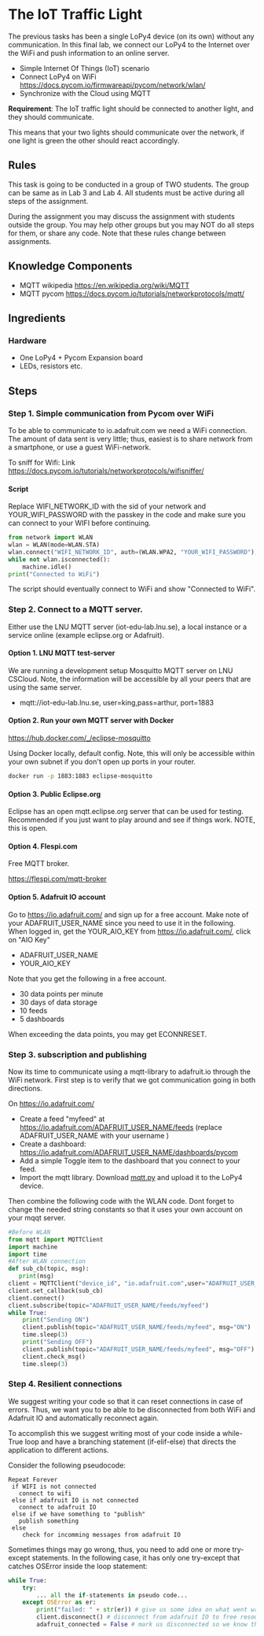 # The IoT Traffic Light

The previous tasks has been a single LoPy4 device (on its own) without any communication. In this final lab, we connect our LoPy4 to the Internet over the WiFi and push information to an online server.

 * Simple Internet Of Things (IoT) scenario
 * Connect LoPy4 on WiFi https://docs.pycom.io/firmwareapi/pycom/network/wlan/
 * Synchronize with the Cloud using MQTT

**Requirement**: The IoT traffic light should be connected to another light, and they should communicate.

This means that your two lights should communicate over the network, if one light is green the other should react accordingly.

## Rules

This task is going to be conducted in a group of TWO students. The group can be same as in Lab 3 and Lab 4. All students must be active during all steps of the assignment.

During the assignment you may discuss the assignment with students outside the group. You may help other groups but you may NOT do all steps for them, or share any code. Note that these rules change between assignments.

## Knowledge Components

 * MQTT wikipedia https://en.wikipedia.org/wiki/MQTT
 * MQTT pycom https://docs.pycom.io/tutorials/networkprotocols/mqtt/
 
## Ingredients

### Hardware

- One LoPy4 + Pycom Expansion board
- LEDs, resistors etc.

 
## Steps

### Step 1. Simple communication from Pycom over WiFi

To be able to communicate to io.adafruit.com we need a WiFi connection. The amount of data sent is very little; thus, easiest is to share network from a smartphone, or use a guest WiFi-network. 

To sniff for Wifi: Link https://docs.pycom.io/tutorials/networkprotocols/wifisniffer/

#### Script
Replace WIFI_NETWORK_ID with the sid of your network and YOUR_WIFI_PASSWORD with the passkey in the  code and make sure you can connect to your WIFI before continuing. 

```python
from network import WLAN
wlan = WLAN(mode=WLAN.STA)
wlan.connect("WIFI_NETWORK_ID", auth=(WLAN.WPA2, "YOUR_WIFI_PASSWORD"), timeout=5000)
while not wlan.isconnected():
    machine.idle()
print("Connected to WiFi")
```


The script should eventually connect to WiFi and show "Connected to WiFi".



### Step 2. Connect to a MQTT server.

Either use the LNU MQTT server (iot-edu-lab.lnu.se), a local instance or a service online (example eclipse.org or Adafruit). 

#### Option 1. LNU MQTT test-server

We are running a development setup Mosquitto MQTT server on LNU CSCloud. Note, the information will be accessible by all your peers that are using the same server.

- mqtt://iot-edu-lab.lnu.se, user=king,pass=arthur, port=1883

#### Option 2. Run your own MQTT server with Docker

https://hub.docker.com/_/eclipse-mosquitto

Using Docker locally, default config. Note, this will only be accessible within your own subnet if you don't open up ports in your router.


```bash
docker run -p 1883:1883 eclipse-mosquitto
```

#### Option 3. Public Eclipse.org

Eclipse has an open mqtt.eclipse.org server that can be used for testing. Recommended if you just want to play around and see if things work. NOTE, this is open.

#### Option 4. Flespi.com

Free MQTT broker.

https://flespi.com/mqtt-broker

#### Option 5. Adafruit IO account

Go to https://io.adafruit.com/  and sign up for a free account. Make note of your ADAFRUIT_USER_NAME since you need to use it in the following. When logged in, get the YOUR_AIO_KEY from https://io.adafruit.com/, click on "AIO Key"

 * ADAFRUIT_USER_NAME
 * YOUR_AIO_KEY

Note that you get the following in a free account.

 * 30 data points per minute
 * 30 days of data storage
 * 10 feeds
 * 5 dashboards

When exceeding the data points, you may get ECONNRESET.

### Step 3. subscription and publishing

Now its time to communicate using a mqtt-library to adafruit.io through the WiFi network. First step is to verify that we got communication going in both directions.

On https://io.adafruit.com/
* Create a feed "myfeed" at https://io.adafruit.com/ADAFRUIT_USER_NAME/feeds (replace ADAFRUIT_USER_NAME with your username )
* Create a dashboard:  https://io.adafruit.com/ADAFRUIT_USER_NAME/dashboards/pycom
 * Add a simple Toggle item to the dashboard that you connect to your feed.
* Import the mqtt library. Download [mqtt.py](https://github.com/pycom/pycom-libraries/blob/master/examples/mqtt/mqtt.py) and upload it to the LoPy4 device. 

Then combine the following code with the WLAN code. Dont forget to change the needed string constants so that it uses your own account on your mqqt server.
```python
#Before WLAN
from mqtt import MQTTClient
import machine
import time
#After WLAN connection
def sub_cb(topic, msg):
   print(msg)
client = MQTTClient("device_id", "io.adafruit.com",user="ADAFRUIT_USER_NAME", password="YOUR_AIO_KEY", port=1883)
client.set_callback(sub_cb)
client.connect()
client.subscribe(topic="ADAFRUIT_USER_NAME/feeds/myfeed")
while True:
    print("Sending ON")
    client.publish(topic="ADAFRUIT_USER_NAME/feeds/myfeed", msg="ON")
    time.sleep(3)
    print("Sending OFF")
    client.publish(topic="ADAFRUIT_USER_NAME/feeds/myfeed", msg="OFF")
    client.check_msg()
    time.sleep(3)
```

### Step 4. Resilient connections

We suggest writing your code so that it can reset connections in case of errors. Thus, we want you to be able to be disconnected from both WiFi and Adafruit IO and automatically reconnect again.

To accomplish this we suggest writing most of your code inside a while-True loop and have a branching statement (if-elif-else) that directs the application to different actions. 


Consider the following pseudocode:

```
Repeat Forever
 if WIFI is not connected
   connect to wifi
 else if adafruit IO is not connected
   connect to adafruit IO
 else if we have something to "publish"
   publish something
 else
    check for incomming messages from adafruit IO
```

Sometimes things may go wrong, thus, you need to add one or more try-except statements. In the following case, it has only one try-except that catches OSError inside the loop statement:


```python
while True:
    try:
        ... all the if-statements in pseudo code...
    except OSError as er:
        print("failed: " + str(er)) # give us some idea on what went wrong
        client.disconnect() # disconnect from adafruit IO to free resources
        adafruit_connected = False # mark us disconnected so we know that we should connect again 
        
```

